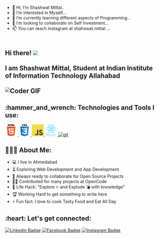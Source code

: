 - 👋 Hi, I’m Shashwat Mittal..
- 👀 I’m interested in Myself...
- 🌱 I’m currently learning different aspects of Programming...
- 💞️ I’m looking to collaborate on Self Investment...
- 📫 You can reach instagram at shahswat.mittal ...

<!---
shashwat-mittal/shashwat-mittal is a ✨ special ✨ repository because its `README.md` (this file) appears on your GitHub profile.
You can click the Preview link to take a look at your changes.
--->

<h2 align="left">
 <abc>
  <br>Hi there! <img src="https://user-images.githubusercontent.com/42378118/110234147-e3259600-7f4e-11eb-95be-0c4047144dea.gif" width="30"><br>
  <br> I am Shashwat Mittal, Student at Indian Institute of Information Technology Allahabad<br>
  <br>
    <img src="https://media.giphy.com/media/SWoSkN6DxTszqIKEqv/giphy.gif" alt="Coder GIF" width="500">
 </abc>
</h2> 
<h2 align="left">:hammer_and_wrench: Technologies and Tools I use:</h2>
<p align="left">
    <a href="https://www.w3.org/html/" target="_blank"> <img src="https://raw.githubusercontent.com/devicons/devicon/master/icons/html5/html5-original-wordmark.svg" alt="html5" width="40" height="40"/> </a>
    <a href="https://www.w3schools.com/css/" target="_blank"> <img src="https://raw.githubusercontent.com/devicons/devicon/master/icons/css3/css3-original-wordmark.svg" alt="css3" width="40" height="40"/> </a>
    <a href="https://developer.mozilla.org/en-US/docs/Web/JavaScript" target="_blank"> <img src="https://raw.githubusercontent.com/devicons/devicon/master/icons/javascript/javascript-original.svg" alt="javascript" width="40" height="40"/> </a>
<a href="https://reactjs.org/" target="_blank"> <img src="https://raw.githubusercontent.com/devicons/devicon/master/icons/react/react-original-wordmark.svg" alt="react" width="40" height="40"/> </a>
<a href="https://git-scm.com/" target="_blank"> <img src="https://www.vectorlogo.zone/logos/git-scm/git-scm-icon.svg" alt="git" width="40" height="40"/> </a>
</p>

<h2 align="left">👨🏻‍💻 About Me:</h2>

- :computer: I live in Ahmedabad
- :hourglass_flowing_sand:  Exploring Web Development and App Development
- :rocket: Always ready to collaborate for Open Source Projects
- :man_technologist: Contributed for many projects at OpenCode
- :dart: Life Hack: "Explore :fire: and Explode :bomb: with knowledge" 
- :trophy: Working Hard to get something to write here
- :zap: Fun fact: I love to cook Tasty Food and Eat All Day<br>

<h2 align="left">:heart: Let's get connected:</h2>

[![Linkedin Badge](https://img.shields.io/badge/-shashwat-mittal-blue?style=flat-square&logo=Linkedin&logoColor=white&link=https://www.linkedin.com/in/shashwat-mittal-418637132/)](https://www.linkedin.com/in/shashwat-mittal-418637132/) [![Facebook Badge](https://img.shields.io/badge/-@prince__shivaram-3b5998?style=flat-square&labelColor=3b5998&logo=facebook&logoColor=white&link=https://www.facebook.com/shashwat.mittal.5/)](https://www.facebook.com/shashwat.mittal.5) [![Instagram Badge](https://img.shields.io/badge/-@prince__shivaram-D7008A?style=flat-square&labelColor=D7008A&logo=Instagram&logoColor=white&link=https://www.instagram.com/shashwat.mittal/)](https://www.instagram.com/shashwat.mittal)
